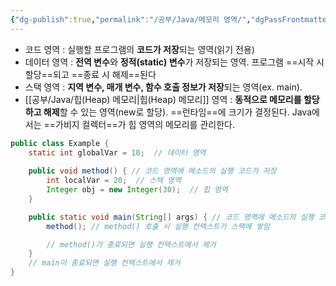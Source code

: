 ```yaml
---
{"dg-publish":true,"permalink":"/공부/Java/메모리 영역/","dgPassFrontmatter":true}
---
```


 - 코드 영역 : 실행할 프로그램의 **코드가 저장**되는 영역(읽기 전용)
- 데이터 영역 : **전역 변수**와 **정적(static) 변수**가 저장되는 영역. 프로그램 ==시작 시 할당==되고 ==종료 시 해제==된다
- 스택 영역 : **지역 변수, 매개 변수, 함수 호출 정보가 저장**되는 영역(ex. main). 
- [[공부/Java/힙(Heap) 메모리\|힙(Heap) 메모리]] 영역 : **동적으로 메모리를 할당하고 해제**할 수 있는 영역(new로 할당). ==런타임==에 크기가 결정된다. Java에서는 ==가비지 컬렉터==가 힙 영역의 메모리를 관리한다.


```Java
public class Example {
    static int globalVar = 10;  // 데이터 영역
    
    public void method() { // 코드 영역에 메소드의 실행 코드가 저장
        int localVar = 20;  // 스택 영역
        Integer obj = new Integer(30);  // 힙 영역
    }

    public static void main(String[] args) { // 코드 영역에 메소드의 실행 코드가 저장
        method(); // method() 호출 시 실행 컨텍스트가 스택에 쌓임

        // method()가 종료되면 실행 컨텍스트에서 제거
    }
    // main이 종료되면 실행 컨텍스트에서 제거
}
```
